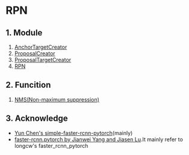 # RPN
## 1. Module
1. [AnchorTargetCreator](https://github.com/YisraelZhang/RegionProposal-Network/blob/master/anchor_target_creator.py)
2. [ProposalCreator](https://github.com/YisraelZhang/RegionProposal-Network/blob/master/proposal_creator.py)
3. [ProposalTargetCreator](https://github.com/YisraelZhang/RegionProposal-Network/blob/master/proposal_target_creator.py)
4. [RPN](https://github.com/YisraelZhang/RegionProposal-Network/blob/master/rpn.py)

## 2. Funcition
1. [NMS(Non-maximum suppression)](https://github.com/YisraelZhang/RegionProposal-Network/blob/master/nms.py)

## 3. Acknowledge
- [Yun Chen's simple-faster-rcnn-pytorch](https://github.com/chenyuntc/simple-faster-rcnn-pytorch)(mainly)
- [faster-rcnn.pytorch by Jianwei Yang and Jiasen Lu](https://github.com/jwyang/faster-rcnn.pytorch).It mainly refer to longcw's faster_rcnn_pytorch
